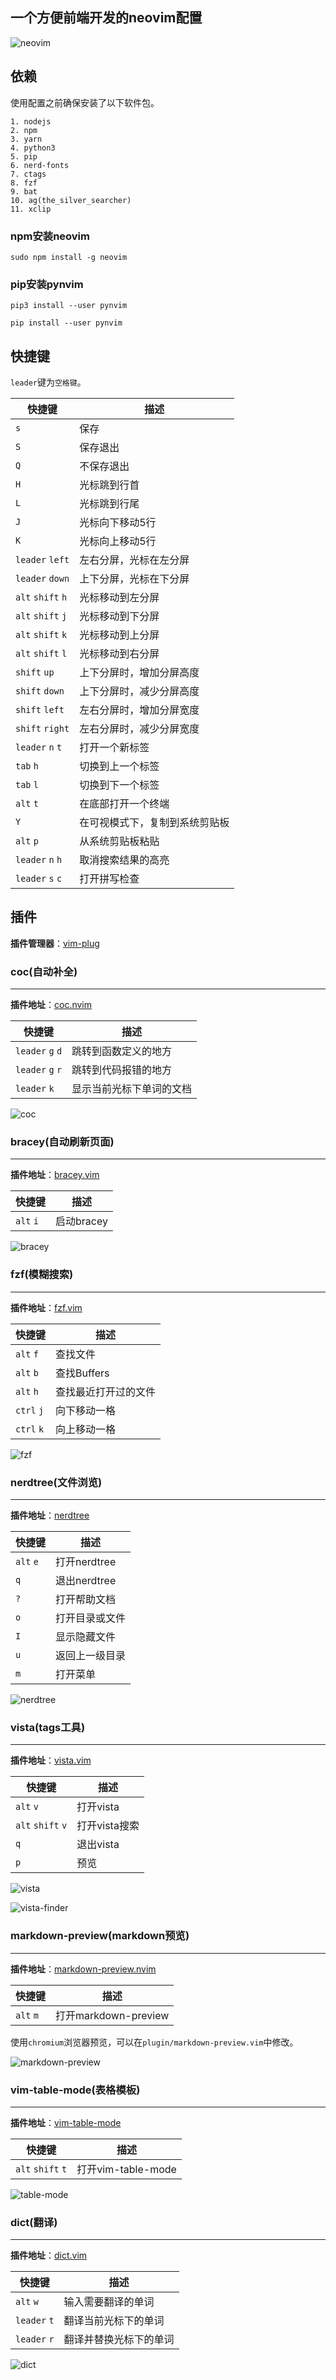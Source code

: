 ## 一个方便前端开发的neovim配置

![neovim](./screenshot/neovim.png)

## 依赖

使用配置之前确保安装了以下软件包。

```
1. nodejs
2. npm
3. yarn
4. python3
5. pip
6. nerd-fonts
7. ctags
8. fzf
9. bat
10. ag(the_silver_searcher)
11. xclip
```

### npm安装neovim

```
sudo npm install -g neovim
```

### pip安装pynvim

```
pip3 install --user pynvim

pip install --user pynvim
```

## 快捷键

`leader`键为`空格键`。

| 快捷键            | 描述                           |
|-------------------|--------------------------------|
| `s`               | 保存                           |
| `S`               | 保存退出                       |
| `Q`               | 不保存退出                     |
| `H`               | 光标跳到行首                   |
| `L`               | 光标跳到行尾                   |
| `J`               | 光标向下移动5行                |
| `K`               | 光标向上移动5行                |
| `leader` `left`   | 左右分屏，光标在左分屏         |
| `leader` `down`   | 上下分屏，光标在下分屏         |
| `alt` `shift` `h` | 光标移动到左分屏               |
| `alt` `shift` `j` | 光标移动到下分屏               |
| `alt` `shift` `k` | 光标移动到上分屏               |
| `alt` `shift` `l` | 光标移动到右分屏               |
| `shift` `up`      | 上下分屏时，增加分屏高度       |
| `shift` `down`    | 上下分屏时，减少分屏高度       |
| `shift` `left`    | 左右分屏时，增加分屏宽度       |
| `shift` `right`   | 左右分屏时，减少分屏宽度       |
| `leader` `n` `t`  | 打开一个新标签                 |
| `tab` `h`         | 切换到上一个标签               |
| `tab` `l`         | 切换到下一个标签               |
| `alt` `t`         | 在底部打开一个终端             |
| `Y`               | 在可视模式下，复制到系统剪贴板 |
| `alt` `p`         | 从系统剪贴板粘贴               |
| `leader` `n` `h`  | 取消搜索结果的高亮             |
| `leader` `s` `c`  | 打开拼写检查                   |

## 插件

**插件管理器**：[vim-plug](https://github.com/junegunn/vim-plug)

### coc(自动补全)

---

**插件地址**：[coc.nvim](https://github.com/neoclide/coc.nvim)

| 快捷键           | 描述                     |
|------------------|--------------------------|
| `leader` `g` `d` | 跳转到函数定义的地方     |
| `leader` `g` `r` | 跳转到代码报错的地方     |
| `leader` `k`     | 显示当前光标下单词的文档 |

![coc](./screenshot/coc.gif)

### bracey(自动刷新页面)

---

**插件地址**：[bracey.vim](https://github.com/turbio/bracey.vim)

| 快捷键    | 描述       |
|-----------|------------|
| `alt` `i` | 启动bracey |

![bracey](./screenshot/bracey.gif)

### fzf(模糊搜索)

---

**插件地址**：[fzf.vim](https://github.com/junegunn/fzf.vim)

| 快捷键     | 描述                 |
|------------|----------------------|
| `alt` `f`  | 查找文件             |
| `alt` `b`  | 查找Buffers          |
| `alt` `h`  | 查找最近打开过的文件 |
| `ctrl` `j` | 向下移动一格         |
| `ctrl` `k` | 向上移动一格         |

![fzf](./screenshot/fzf.gif)

### nerdtree(文件浏览)

---

**插件地址**：[nerdtree](https://github.com/preservim/nerdtree)

| 快捷键    | 描述           |
|-----------|----------------|
| `alt` `e` | 打开nerdtree   |
| `q`       | 退出nerdtree   |
| `?`       | 打开帮助文档   |
| `o`       | 打开目录或文件 |
| `I`       | 显示隐藏文件   |
| `u`       | 返回上一级目录 |
| `m`       | 打开菜单       |

![nerdtree](./screenshot/nerdtree.png)

### vista(tags工具)

---

**插件地址**：[vista.vim](https://github.com/liuchengxu/vista.vim)

| 快捷键            | 描述          |
|-------------------|---------------|
| `alt` `v`         | 打开vista     |
| `alt` `shift` `v` | 打开vista搜索 |
| `q`               | 退出vista     |
| `p`               | 预览          |

![vista](./screenshot/vista.png)

![vista-finder](./screenshot/vista-finder.png)

### markdown-preview(markdown预览)

---

**插件地址**：[markdown-preview.nvim](https://github.com/iamcco/markdown-preview.nvim)

| 快捷键    | 描述                 |
|-----------|----------------------|
| `alt` `m` | 打开markdown-preview |

使用`chromium`浏览器预览，可以在`plugin/markdown-preview.vim`中修改。

![markdown-preview](./screenshot/markdown-preview.png)

### vim-table-mode(表格模板)

---

**插件地址**：[vim-table-mode](https://github.com/dhruvasagar/vim-table-mode)

| 快捷键            | 描述               |
|-------------------|--------------------|
| `alt` `shift` `t` | 打开vim-table-mode |

![table-mode](./screenshot/table-mode.gif)

### dict(翻译)

---

**插件地址**：[dict.vim](https://github.com/iamcco/dict.vim)

| 快捷键       | 描述                   |
|--------------|------------------------|
| `alt` `w`    | 输入需要翻译的单词     |
| `leader` `t` | 翻译当前光标下的单词   |
| `leader` `r` | 翻译并替换光标下的单词 |

![dict](./screenshot/dict.gif)
